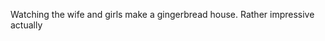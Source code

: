 <!--
id: 292962651
link: http://kevinisom.info/post/292962651/watching-the-wife-and-girls-make-a-gingerbread
slug: watching-the-wife-and-girls-make-a-gingerbread
date: Mon Dec 21 2009 19:30:39 GMT+1300 (NZDT)
raw: {"blog_name":"kevinisom","id":292962651,"post_url":"http://kevinisom.info/post/292962651/watching-the-wife-and-girls-make-a-gingerbread","slug":"watching-the-wife-and-girls-make-a-gingerbread","type":"text","date":"2009-12-21 06:30:39 GMT","timestamp":1261377039,"state":"published","format":"html","reblog_key":"NJ2eIbw2","tags":[],"short_url":"http://tmblr.co/Zw68YyHTa5R","highlighted":[],"feed_item":"http://twitter.com/kev_nz/statuses/6885750299","from_feed_id":"650289","note_count":0,"title":null,"body":"<p>Watching the wife and girls make a gingerbread house. Rather impressive actually</p>"}
publish: 2009-12-021
tags: 
title: null
-->


Watching the wife and girls make a gingerbread house. Rather impressive
actually


